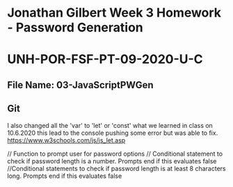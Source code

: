 # Jonathan Gilbert Week 3 Homework - Password Generation
# UNH-POR-FSF-PT-09-2020-U-C
## File Name: 03-JavaScriptPWGen
## Git

I also changed all the 'var' to 'let' or 'const' what we learned in class on 10.6.2020
    this lead to the console pushing some error but was able to fix.
    https://www.w3schools.com/js/js_let.asp

// Function to prompt user for password options
// Conditional statement to check if password length is a number. Prompts end if this evaluates false
//Conditional statements to check if 
 password length is at least 8 characters long. Prompts end if this evaluates false